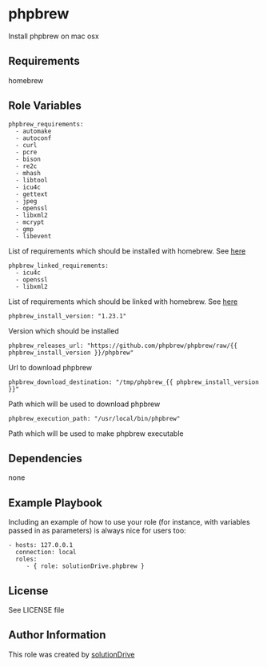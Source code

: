 phpbrew
=======

Install phpbrew on mac osx

Requirements
------------

homebrew

Role Variables
--------------

```
phpbrew_requirements:
  - automake 
  - autoconf 
  - curl 
  - pcre 
  - bison 
  - re2c 
  - mhash 
  - libtool 
  - icu4c 
  - gettext 
  - jpeg 
  - openssl 
  - libxml2 
  - mcrypt 
  - gmp 
  - libevent
```
List of requirements which should be installed with homebrew. See [here](https://github.com/phpbrew/phpbrew/wiki/Requirement#homebrew)

```
phpbrew_linked_requirements:
  - icu4c
  - openssl
  - libxml2
```
List of requirements which should be linked with homebrew. See [here](https://github.com/phpbrew/phpbrew/wiki/Requirement#homebrew)

```
phpbrew_install_version: "1.23.1"
```
Version which should be installed

```
phpbrew_releases_url: "https://github.com/phpbrew/phpbrew/raw/{{ phpbrew_install_version }}/phpbrew"
```
Url to download phpbrew

```
phpbrew_download_destination: "/tmp/phpbrew_{{ phpbrew_install_version }}"
```
Path which will be used to download phpbrew

```
phpbrew_execution_path: "/usr/local/bin/phpbrew"
```
Path which will be used to make phpbrew executable

Dependencies
------------

none

Example Playbook
----------------

Including an example of how to use your role (for instance, with variables passed in as parameters) is always nice for users too:

    - hosts: 127.0.0.1
      connection: local
      roles:
         - { role: solutionDrive.phpbrew }

License
-------

See LICENSE file

Author Information
------------------

This role was created by [solutionDrive](https://solutiondrive.de)
